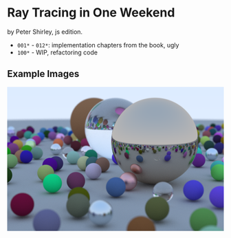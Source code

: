 # Ray Tracing in One Weekend

by Peter Shirley, js edition.

- `001*` - `012*`: implementation chapters from the book, ugly
- `100*` - WIP, refactoring code

## Example Images

![Final image](012-final-image/ns150_2439s.png?raw=true "Final Image")
